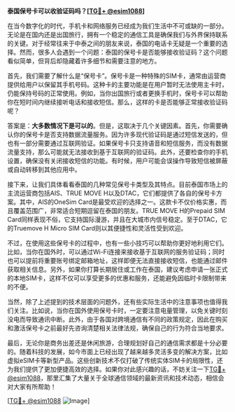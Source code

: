 **泰国保号卡可以收验证码吗？[[TG💪+ @esim1088](https://t.me/s/esim1088)]**

在当今数字化的时代，手机卡和网络服务已经成为我们生活中不可或缺的一部分。无论是在国内还是出国旅行，拥有一个稳定的通信工具是确保我们与外界保持联系的关键。对于经常往来于中泰之间的朋友来说，泰国的电话卡无疑是一个重要的选择。然而，很多人会遇到一个问题：泰国的保号卡是否能够接收验证码？这个问题看似简单，但背后却隐藏着许多细节和需要注意的地方。

首先，我们需要了解什么是“保号卡”。保号卡是一种特殊的SIM卡，通常由运营商提供给用户以保留其手机号码。这种卡的主要功能是在用户暂时无法使用主卡时，仍能保持号码的正常使用。例如，当你出国旅行或者更换手机时，保号卡可以帮助你在短时间内继续接听电话和接收短信。那么，这样的卡是否能够正常接收验证码呢？

答案是：**大多数情况下是可以的**。但是，这取决于几个关键因素。首先，你需要确认你的保号卡是否支持数据流量服务。因为许多现代验证码是通过短信发送的，但也有一部分需要通过互联网验证。如果保号卡只支持语音和短信服务，而没有数据流量支持，那么可能就无法接收到基于互联网的验证码。此外，还要检查你的手机设置，确保没有关闭接收短信的功能。有时候，用户可能会误操作导致短信被屏蔽或自动转移到其他应用中。

接下来，让我们具体看看泰国的几种常见保号卡类型及其特点。目前泰国市场上的主流运营商包括AIS、TRUE MOVE H以及DTAC，它们都提供了各自的保号卡方案。其中，AIS的OneSim Card是最受欢迎的选择之一。这款卡不仅价格实惠，而且覆盖范围广，非常适合短期逗留在泰国的朋友。TRUE MOVE H的Prepaid SIM Card同样表现不俗，它支持国际漫游，并且在大城市内信号稳定。至于DTAC，它的Truemove H Micro SIM Card则以其便捷性和灵活性受到欢迎。

不过，在使用这些保号卡的过程中，也有一些小技巧可以帮助你更好地利用它们。比如，当你在国外时，可以通过Wi-Fi连接来接收基于互联网的服务验证码；同时也可以提前将重要账号绑定邮箱地址，这样即便无法直接接收短信，也能通过邮件获取相关信息。另外，如果你打算长期居住或工作在泰国，建议考虑申请一张正式的本地SIM卡，这样不仅可以享受更多的优惠和服务，还能避免因临时卡限制带来的不便。

当然，除了上述提到的技术层面的问题外，还有些实际生活中的注意事项也值得我们关注。比如说，当你在国外使用保号卡时，一定要注意电量管理，以免关键时刻没电而导致通讯中断。此外，由于各国对跨境通信有不同的政策规定，因此在购买和激活保号卡之前最好先咨询清楚相关法律法规，确保自己的行为符合当地要求。

最后，无论你是商务出差还是休闲旅游，合理规划好自己的通信需求都是十分必要的。随着科技的发展，如今市面上已经出现了越来越多灵活多变的解决方案，比如虚拟eSIM卡等新型产品。这些创新技术不仅打破了传统实体SIM卡的局限性，还为我们提供了更加便捷高效的选择。如果你对此感兴趣的话，不妨关注一下[TG💪+ @esim1088](https://t.me/s/esim1088)，那里汇集了大量关于全球通信领域的最新资讯和技术动态，相信会对大家有所帮助！

[[TG💪+ @esim1088](https://t.me/s/esim1088) ![Image](https://i.postimg.cc/4NQfJmqS/Snipaste-2025-05-13-00-14-12.png)]